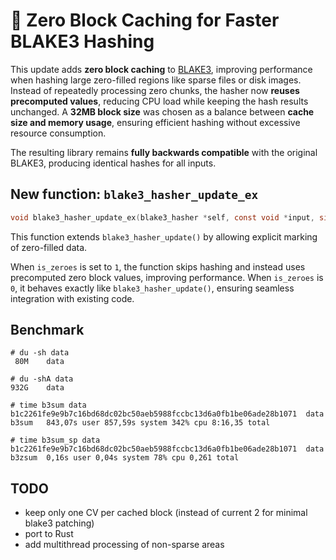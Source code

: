 # 🚀 Zero Block Caching for Faster BLAKE3 Hashing  

This update adds **zero block caching** to [BLAKE3](https://github.com/BLAKE3-team/BLAKE3), improving performance when hashing large zero-filled regions like sparse files or disk images. Instead of repeatedly processing zero chunks, the hasher now **reuses precomputed values**, reducing CPU load while keeping the hash results unchanged. A **32MB block size** was chosen as a balance between **cache size and memory usage**, ensuring efficient hashing without excessive resource consumption.  

The resulting library remains **fully backwards compatible** with the original BLAKE3, producing identical hashes for all inputs.  

## New function: `blake3_hasher_update_ex`  

```c
void blake3_hasher_update_ex(blake3_hasher *self, const void *input, size_t input_len, int is_zeroes);
```

This function extends `blake3_hasher_update()` by allowing explicit marking of zero-filled data.

When `is_zeroes` is set to `1`, the function skips hashing and instead uses precomputed zero block values, improving performance.
When `is_zeroes` is `0`, it behaves exactly like `blake3_hasher_update()`, ensuring seamless integration with existing code.

## Benchmark

```
# du -sh data
 80M	data

# du -shA data
932G	data

# time b3sum data
b1c2261fe9e9b7c16bd68dc02bc50aeb5988fccbc13d6a0fb1be06ade28b1071  data
b3sum   843,07s user 857,59s system 342% cpu 8:16,35 total

# time b3sum_sp data
b1c2261fe9e9b7c16bd68dc02bc50aeb5988fccbc13d6a0fb1be06ade28b1071  data
b3zsum  0,16s user 0,04s system 78% cpu 0,261 total
```

## TODO

 - keep only one CV per cached block (instead of current 2 for minimal blake3 patching)
 - port to Rust
 - add multithread processing of non-sparse areas
